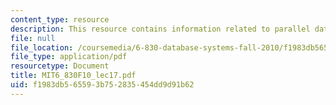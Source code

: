```yaml
---
content_type: resource
description: This resource contains information related to parallel databases.
file: null
file_location: /coursemedia/6-830-database-systems-fall-2010/f1983db565593b752835454dd9d91b62_MIT6_830F10_lec17.pdf
file_type: application/pdf
resourcetype: Document
title: MIT6_830F10_lec17.pdf
uid: f1983db5-6559-3b75-2835-454dd9d91b62
---
```

